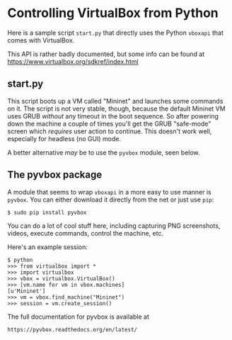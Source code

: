 Controlling VirtualBox from Python
==================================

Here is a sample script `start.py` that directly uses the Python
`vboxapi` that comes with VirtualBox.

This API is rather badly documented, but some info can be found at
https://www.virtualbox.org/sdkref/index.html

start.py
--------

This script boots up a VM called "Mininet" and launches some commands on it.
The script is not very stable, though, because the default Mininet VM uses
GRUB _without_ any timeout in the boot sequence. So after powering down the
machine a couple of times you'll get the GRUB "safe-mode" screen which
_requires_ user action to continue. This doesn't work well, especially for
headless (no GUI) mode.

A better alternative _may_  be to use the `pyvbox` module, seen below.

The pyvbox package
------------------

A module that seems to wrap `vboxapi` in a more easy to use manner is
`pyvbox`.  You can either download it directly from the net or just use
`pip`:

    $ sudo pip install pyvbox

You can do a lot of cool stuff here, including capturing PNG screenshots,
videos, execute commands, control the machine, etc.

Here's an example session:

    $ python
    >>> from virtualbox import *
    >>> import virtualbox
    >>> vbox = virtualbox.VirtualBox()
    >>> [vm.name for vm in vbox.machines]
    [u'Mininet']
    >>> vm = vbox.find_machine("Mininet")
    >>> session = vm.create_session()

The full documentation for pyvbox is available at

    https://pyvbox.readthedocs.org/en/latest/
